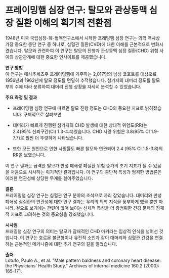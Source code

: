 # 프레이밍햄 심장 연구: 탈모와 관상동맥 심장 질환 이해의 획기적 전환점

1948년 미국 국립심장-폐-혈액연구소에서 시작한 프래밍햄 심장 연구는 의학 역사상 가장 중요한 종단 연구 중 하나로, 심혈관 질환(CVD)에 대한 이해를 근본적으로 변화시켰습니다. 탈모와 관련하여 이 연구는 탈모의 진행과 관상동맥 심장 질환(CHD) 위험 사이의 상관관계에 대한 중요한 인사이트를 제공했습니다.

**연구 방법**    
이 연구는 매사추세츠주 프레이밍햄에 거주하는 2,017명의 남성 코호트를 대상으로 1956년과 1962년에 탈모 정도를 면밀히 추적했습니다. 참가자의 대머리 정도를 탈모 부위 수에 따라 분류하여 대머리 진행 상황을 자세히 분석할 수 있었습니다.

**주요 측정 및 결과**

 - 프레이밍햄 심장 연구에 따르면 탈모 진행 정도는 CHD의 중요한 지표로 밝혀졌습니다. 구체적으로 살펴보면

- 대머리가 빠르게 진행된 참가자의 CHD 발생에 대한 상대적 위험도(RR)는 2.4(95% 신뢰구간(CI) 1.3-4.4)였습니다.
CHD 사망 위험은 3.8(95% CI 1.9-7.7)로 훨씬 더 뚜렷하게 나타났습니다.

- 또한 모든 원인으로 인한 사망률도 빠른 탈모와 연관되어 2.4 (95% CI 1.5-3.8)의 RR을 보였습니다.

이 연구 결과는 급격한 탈모가 만성 폐쇄성 폐질환 위험 증가의 초기 지표가 될 수 있음을 처음으로 시사하는 획기적인 결과입니다. 이 연구의 종단적 특성과 엄격한 방법론은 이러한 연관성에 상당한 무게를 실어주었습니다.

**결론**    
프레이밍햄 심장 연구는 심혈관 연구 분야의 초석으로 자리 잡았습니다. 대머리와 만성 폐쇄성 심질환의 연관성에 대한 연구 결과는 우리의 의학 지식을 풍부하게 했을 뿐만 아니라, 겉으로 보기에는 관련이 없어 보이는 신체적 특성을 더 광범위한 건강 문제의 잠재적 지표로 고려하는 것의 중요성을 강조했습니다.

**시사점**    
프래밍햄 심장 연구의 의미는 탈모가 잠재적인 CHD 마커라는 임상적 인식을 넘어선 것입니다. 이 연구는 호르몬 불균형이나 유전적 소인과 같이 대머리와 심혈관 건강을 연결하는 근본적인 메커니즘에 대한 추가 연구의 길을 열었습니다.
  
**출처**    
Lotufo, Paulo A., et al. "Male pattern baldness and coronary heart disease: the Physicians' Health Study." Archives of internal medicine 160.2 (2000): 165-171.


<!--stackedit_data:
eyJoaXN0b3J5IjpbLTE5MzE5ODI5MSwtMTUwNDExMTU3MV19
-->